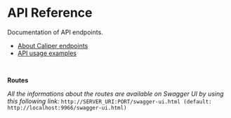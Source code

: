 # API Reference

Documentation of API endpoints.

* [About Caliper endpoints](caliper.md)
* [API usage examples](examples.md)

<br>

**Routes**

*All the informations about the routes are available on Swagger UI by using this following link:* 
`http://SERVER_URI:PORT/swagger-ui.html (default: http://localhost:9966/swagger-ui.html)`
